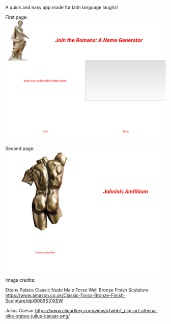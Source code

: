 A quick and easy app made for latin language laughs! 

First page:
![Alt text](https://github.com/crricks/Projects/blob/main/Roman%20Name%20Generator/romanGenFirstPage.png "Roman Gen First Page")

Second page:
![Alt text](https://github.com/crricks/Projects/blob/main/Roman%20Name%20Generator/romanGenSecondPage.png "Roman Gen Second Page")

Image credits: 

Ettans Palace Classic Nude Male Torso Wall Bronze Finish Sculpture 
https://www.amazon.co.uk/Classic-Torso-Bronze-Finish-Sculpture/dp/B009S31XEW

Julius Caesar 
https://www.clipartkey.com/view/oTwbhT_clip-art-athena-nike-statue-julius-caesar-png/
